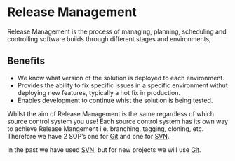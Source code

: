 # Release Management

Release Management is the process of managing, planning, scheduling and controlling software builds through different stages and environments; 

## Benefits
-	We know what version of the solution is deployed to each environment.
-   Provides the ability to fix specific issues in a specific environment withut deploying new features, typically a hot fix in production.
-	Enables development to continue whist the solution is being tested.
	
Whilst the aim of Release Management is the same regardless of which source control system you use!
Each source control system has its own way to achieve Release Mangement i.e. branching, tagging, cloning, etc.
Therefore we have 2 SOP’s one for [Git](/Home/Backend/Release%20Management/GIT/) and one for [SVN](/Home/Backend/Release%20Management/SVN/).

In the past we have used [SVN](/Home/Backend/Release%20Management/SVN/), but for new projects we will use [Git](/Home/Backend/Release%20Management/GIT/).
